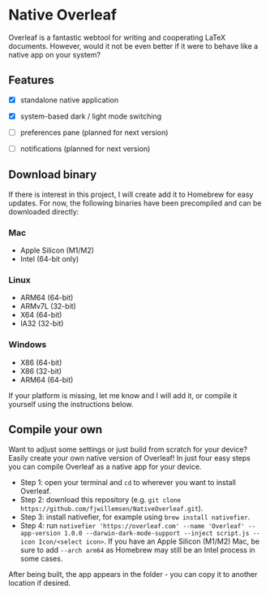 # Native Overleaf
Overleaf is a fantastic webtool for writing and cooperating LaTeX documents. 
However, would it not be even better if it were to behave like a native app on your system? 

## Features
- [x] standalone native application
- [x] system-based dark / light mode switching 
- [ ] preferences pane (planned for next version)
- [ ] notifications (planned for next version)


## Download binary
If there is interest in this project, I will create add it to Homebrew for easy updates. 
For now, the following binaries have been precompiled and can be downloaded directly:

### Mac
* Apple Silicon (M1/M2)
* Intel (64-bit only)

### Linux
* ARM64 (64-bit)
* ARMv7L (32-bit)
* X64 (64-bit)
* IA32 (32-bit)

### Windows
* X86 (64-bit)
* X86 (32-bit)
* ARM64 (64-bit)

If your platform is missing, let me know and I will add it, or compile it yourself using the instructions below. 


## Compile your own
Want to adjust some settings or just build from scratch for your device? Easily create your own native version of Overleaf!
In just four easy steps you can compile Overleaf as a native app for your device.  

- Step 1: open your terminal and `cd` to wherever you want to install Overleaf. 
- Step 2: download this repository (e.g. `git clone https://github.com/fjwillemsen/NativeOverleaf.git`).
- Step 3: install nativefier, for example using `brew install nativefier`. 
- Step 4: run `nativefier 'https://overleaf.com' --name 'Overleaf' --app-version 1.0.0 --darwin-dark-mode-support --inject script.js --icon Icon/<select icon>`. If you have an Apple Silicon (M1/M2) Mac, be sure to add `--arch arm64` as Homebrew may still be an Intel process in some cases. 

After being built, the app appears in the folder - you can copy it to another location if desired. 
